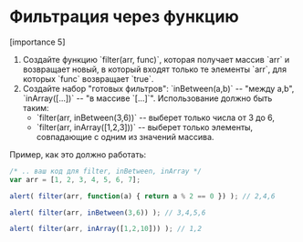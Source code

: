 # Фильтрация через функцию

[importance 5]

<ol>
<li>Создайте функцию `filter(arr, func)`, которая получает массив `arr` и возвращает новый, в который входят только те элементы `arr`, для которых `func` возвращает `true`.</li>
<li>Создайте набор "готовых фильтров": `inBetween(a,b)` -- "между a,b", `inArray([...])` -- "в массиве `[...]`". 
Использование должно быть таким: 
<ul>
<li>`filter(arr, inBetween(3,6))` -- выберет только числа от 3 до 6,</li>
<li>`filter(arr, inArray([1,2,3]))` -- выберет только элементы, совпадающие с одним из значений массива.</li>
</ul>
</li>
</ol>
Пример, как это должно работать:

```js
/* .. ваш код для filter, inBetween, inArray */
var arr = [1, 2, 3, 4, 5, 6, 7];

alert( filter(arr, function(a) { return a % 2 == 0 }) ); // 2,4,6

alert( filter(arr, inBetween(3,6)) ); // 3,4,5,6

alert( filter(arr, inArray([1,2,10])) ); // 1,2
```

